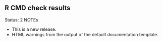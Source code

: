 ## R CMD check results

Status: 2 NOTEs

* This is a new release.
* HTML warnings from the output of the default documentation template.
